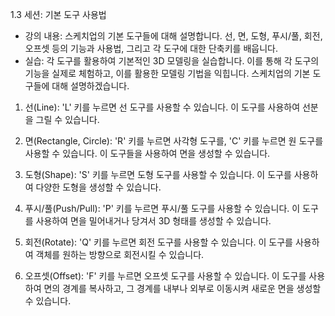 1.3 세션: 기본 도구 사용법
- 강의 내용: 스케치업의 기본 도구들에 대해 설명합니다. 선, 면, 도형, 푸시/풀, 회전, 오프셋 등의 기능과 사용법, 그리고 각 도구에 대한 단축키를 배웁니다.
- 실습: 각 도구를 활용하여 기본적인 3D 모델링을 실습합니다. 이를 통해 각 도구의 기능을 실제로 체험하고, 이를 활용한 모델링 기법을 익힙니다.
스케치업의 기본 도구들에 대해 설명하겠습니다. 

1. 선(Line): 'L' 키를 누르면 선 도구를 사용할 수 있습니다. 이 도구를 사용하여 선분을 그릴 수 있습니다.

2. 면(Rectangle, Circle): 'R' 키를 누르면 사각형 도구를, 'C' 키를 누르면 원 도구를 사용할 수 있습니다. 이 도구들을 사용하여 면을 생성할 수 있습니다.

3. 도형(Shape): 'S' 키를 누르면 도형 도구를 사용할 수 있습니다. 이 도구를 사용하여 다양한 도형을 생성할 수 있습니다.

4. 푸시/풀(Push/Pull): 'P' 키를 누르면 푸시/풀 도구를 사용할 수 있습니다. 이 도구를 사용하여 면을 밀어내거나 당겨서 3D 형태를 생성할 수 있습니다.

5. 회전(Rotate): 'Q' 키를 누르면 회전 도구를 사용할 수 있습니다. 이 도구를 사용하여 객체를 원하는 방향으로 회전시킬 수 있습니다.

6. 오프셋(Offset): 'F' 키를 누르면 오프셋 도구를 사용할 수 있습니다. 이 도구를 사용하여 면의 경계를 복사하고, 그 경계를 내부나 외부로 이동시켜 새로운 면을 생성할 수 있습니다.
